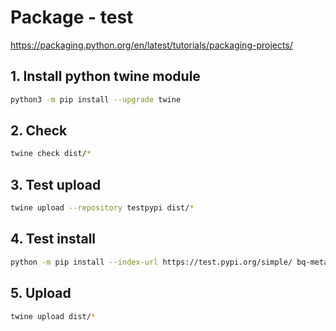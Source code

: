# Package - test

https://packaging.python.org/en/latest/tutorials/packaging-projects/

## 1. Install python twine module

```bash
python3 -m pip install --upgrade twine
```

## 2. Check

```bash
twine check dist/*
```

## 3. Test upload

```bash
twine upload --repository testpypi dist/*
```

## 4. Test install

```bash
python -m pip install --index-url https://test.pypi.org/simple/ bq-meta
```

## 5. Upload

```bash
twine upload dist/*
```
